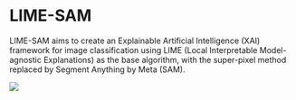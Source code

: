 # LIME-SAM
LIME-SAM aims to create an Explainable Artificial Intelligence (XAI) framework for image classification using LIME (Local Interpretable Model-agnostic Explanations) as the base algorithm, with the super-pixel method replaced by Segment Anything by Meta (SAM).

<a href="https://colab.research.google.com/github/stared/thinking-in-tensors-writing-in-pytorch/blob/master/3%20Linear%20regression.ipynb"  target="_blank">
    <img src="https://colab.research.google.com/assets/colab-badge.svg"/>
</a>
